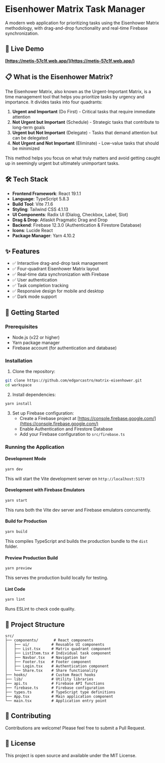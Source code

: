 # Eisenhower Matrix Task Manager

A modern web application for prioritizing tasks using the Eisenhower Matrix methodology, with drag-and-drop functionality and real-time Firebase synchronization.

## 🔗 Live Demo

**[https://metis-57c1f.web.app/](https://metis-57c1f.web.app/)**

## 📋 What is the Eisenhower Matrix?

The Eisenhower Matrix, also known as the Urgent-Important Matrix, is a time management tool that helps you prioritize tasks by urgency and importance. It divides tasks into four quadrants:

1. **Urgent and Important** (Do First) - Critical tasks that require immediate attention
2. **Not Urgent but Important** (Schedule) - Strategic tasks that contribute to long-term goals
3. **Urgent but Not Important** (Delegate) - Tasks that demand attention but can be delegated
4. **Not Urgent and Not Important** (Eliminate) - Low-value tasks that should be minimized

This method helps you focus on what truly matters and avoid getting caught up in seemingly urgent but ultimately unimportant tasks.

## 🛠️ Tech Stack

- **Frontend Framework**: React 19.1.1
- **Language**: TypeScript 5.8.3
- **Build Tool**: Vite 7.1.6
- **Styling**: Tailwind CSS 4.1.13
- **UI Components**: Radix UI (Dialog, Checkbox, Label, Slot)
- **Drag & Drop**: Atlaskit Pragmatic Drag and Drop
- **Backend**: Firebase 12.3.0 (Authentication & Firestore Database)
- **Icons**: Lucide React
- **Package Manager**: Yarn 4.10.2

## ✨ Features

- ✅ Interactive drag-and-drop task management
- ✅ Four-quadrant Eisenhower Matrix layout
- ✅ Real-time data synchronization with Firebase
- ✅ User authentication
- ✅ Task completion tracking
- ✅ Responsive design for mobile and desktop
- ✅ Dark mode support

## 🚀 Getting Started

### Prerequisites

- Node.js (v22 or higher)
- Yarn package manager
- Firebase account (for authentication and database)

### Installation

1. Clone the repository:

```bash
git clone https://github.com/edgarcastro/matrix-eisenhower.git
cd workspace
```

2. Install dependencies:

```bash
yarn install
```

3. Set up Firebase configuration:
   - Create a Firebase project at [https://console.firebase.google.com/](https://console.firebase.google.com/)
   - Enable Authentication and Firestore Database
   - Add your Firebase configuration to `src/firebase.ts`

### Running the Application

#### Development Mode

```bash
yarn dev
```

This will start the Vite development server on `http://localhost:5173`

#### Development with Firebase Emulators

```bash
yarn start
```

This runs both the Vite dev server and Firebase emulators concurrently.

#### Build for Production

```bash
yarn build
```

This compiles TypeScript and builds the production bundle to the `dist` folder.

#### Preview Production Build

```bash
yarn preview
```

This serves the production build locally for testing.

#### Lint Code

```bash
yarn lint
```

Runs ESLint to check code quality.

## 📁 Project Structure

```
src/
├── components/       # React components
│   ├── ui/          # Reusable UI components
│   ├── List.tsx     # Matrix quadrant component
│   ├── ListItem.tsx # Individual task component
│   ├── Navbar.tsx   # Navigation bar
│   ├── Footer.tsx   # Footer component
│   ├── Login.tsx    # Authentication component
│   └── Share.tsx    # Share functionality
├── hooks/           # Custom React hooks
├── lib/             # Utility libraries
├── api.ts           # Firebase API functions
├── firebase.ts      # Firebase configuration
├── types.ts         # TypeScript type definitions
├── App.tsx          # Main application component
└── main.tsx         # Application entry point
```

## 🤝 Contributing

Contributions are welcome! Please feel free to submit a Pull Request.

## 📄 License

This project is open source and available under the MIT License.
